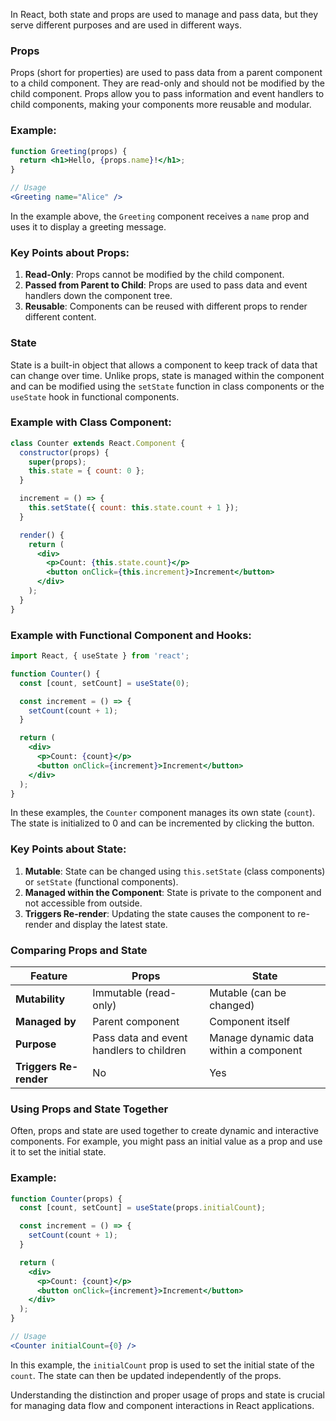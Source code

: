 In React, both state and props are used to manage and pass data, but they serve different purposes and are used in different ways.

### Props

Props (short for properties) are used to pass data from a parent component to a child component. They are read-only and should not be modified by the child component. Props allow you to pass information and event handlers to child components, making your components more reusable and modular.

### Example:

```jsx
function Greeting(props) {
  return <h1>Hello, {props.name}!</h1>;
}

// Usage
<Greeting name="Alice" />

```

In the example above, the `Greeting` component receives a `name` prop and uses it to display a greeting message.

### Key Points about Props:

1. **Read-Only**: Props cannot be modified by the child component.
2. **Passed from Parent to Child**: Props are used to pass data and event handlers down the component tree.
3. **Reusable**: Components can be reused with different props to render different content.

### State

State is a built-in object that allows a component to keep track of data that can change over time. Unlike props, state is managed within the component and can be modified using the `setState` function in class components or the `useState` hook in functional components.

### Example with Class Component:

```jsx
class Counter extends React.Component {
  constructor(props) {
    super(props);
    this.state = { count: 0 };
  }

  increment = () => {
    this.setState({ count: this.state.count + 1 });
  }

  render() {
    return (
      <div>
        <p>Count: {this.state.count}</p>
        <button onClick={this.increment}>Increment</button>
      </div>
    );
  }
}

```

### Example with Functional Component and Hooks:

```jsx
import React, { useState } from 'react';

function Counter() {
  const [count, setCount] = useState(0);

  const increment = () => {
    setCount(count + 1);
  }

  return (
    <div>
      <p>Count: {count}</p>
      <button onClick={increment}>Increment</button>
    </div>
  );
}

```

In these examples, the `Counter` component manages its own state (`count`). The state is initialized to 0 and can be incremented by clicking the button.

### Key Points about State:

1. **Mutable**: State can be changed using `this.setState` (class components) or `setState` (functional components).
2. **Managed within the Component**: State is private to the component and not accessible from outside.
3. **Triggers Re-render**: Updating the state causes the component to re-render and display the latest state.

### Comparing Props and State

| **Feature** | **Props** | **State** |
| --- | --- | --- |
| **Mutability** | Immutable (read-only) | Mutable (can be changed) |
| **Managed by** | Parent component | Component itself |
| **Purpose** | Pass data and event handlers to children | Manage dynamic data within a component |
| **Triggers Re-render** | No | Yes |

### Using Props and State Together

Often, props and state are used together to create dynamic and interactive components. For example, you might pass an initial value as a prop and use it to set the initial state.

### Example:

```jsx
function Counter(props) {
  const [count, setCount] = useState(props.initialCount);

  const increment = () => {
    setCount(count + 1);
  }

  return (
    <div>
      <p>Count: {count}</p>
      <button onClick={increment}>Increment</button>
    </div>
  );
}

// Usage
<Counter initialCount={0} />

```

In this example, the `initialCount` prop is used to set the initial state of the `count`. The state can then be updated independently of the props.

Understanding the distinction and proper usage of props and state is crucial for managing data flow and component interactions in React applications.